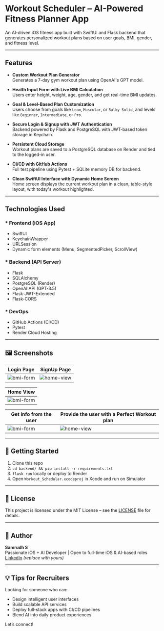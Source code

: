 # Workout Scheduler – AI-Powered Fitness Planner App

An AI-driven iOS fitness app built with SwiftUI and Flask backend that generates personalized workout plans based on user goals, BMI, gender, and fitness level.

---

## Features

- **Custom Workout Plan Generator**  
  Generates a 7-day gym workout plan using OpenAI's GPT model.

- **Health Input Form with Live BMI Calculation**  
  Users enter height, weight, age, gender, and get real-time BMI updates.

- **Goal & Level-Based Plan Customization**  
  Users choose from goals like `Lean`, `Muscular`, or `Bulky Solid`, and levels like `Beginner`, `Intermediate`, or `Pro`.

- **Secure Login & Signup with JWT Authentication**  
  Backend powered by Flask and PostgreSQL with JWT-based token storage in Keychain.

- **Persistent Cloud Storage**  
  Workout plans are saved to a PostgreSQL database on Render and tied to the logged-in user.

- **CI/CD with GitHub Actions**  
  Full test pipeline using Pytest + SQLite memory DB for backend.

- **Clean SwiftUI Interface with Dynamic Home Screen**  
  Home screen displays the current workout plan in a clean, table-style layout, with today's workout highlighted.

---

## Technologies Used

### * Frontend (iOS App)
- SwiftUI
- KeychainWrapper
- URLSession
- Dynamic form elements (Menu, SegmentedPicker, ScrollView)

### * Backend (API Server)
- Flask
- SQLAlchemy
- PostgreSQL (Render)
- OpenAI API (GPT-3.5)
- Flask-JWT-Extended
- Flask-CORS

### * DevOps
- GitHub Actions (CI/CD)
- Pytest
- Render Cloud Hosting

---

## 🖼 Screenshots

| Login Page | SignUp Page |
|-----------------------------|-----------------------------|
| ![bmi-form](Assets/LoginPage.png) | ![home-view](Assets/SignUpPage.png) |

| Home View |
|-----------------------------|
| ![bmi-form](Assets/HomePage.png) |

| Get info from the user | Provide the user with a Perfect Workout plan  |
|-----------------------------|-----------------------------|
| ![bmi-form](Assets/NewPlan_getInfo.png) | ![home-view](Assets/newPlan_got.png) |

---

## 🚦 Getting Started

1. Clone this repo
2. `cd backend/ && pip install -r requirements.txt`
3. `flask run` locally or deploy to Render
4. Open `Workout_Schedular.xcodeproj` in Xcode and run on Simulator

---

## 📄 License

This project is licensed under the MIT License – see the [LICENSE](LICENSE) file for details.

---

## 🙌 Author

**Samrudh S**  
Passionate iOS + AI Developer | Open to full-time iOS & AI-based roles  
[LinkedIn](https://linkedin.com/in/your-profile) *(replace with yours)*

---

## 💡 Tips for Recruiters

Looking for someone who can:
- Design intelligent user interfaces
- Build scalable API services
- Deploy full-stack apps with CI/CD pipelines
- Blend AI into daily product experiences

Let’s connect!
